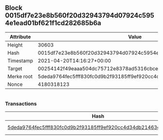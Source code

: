 ## Block 0015df7e23e8b560f20d32943794d07924c5954e1ead01bf621f1cd282685b6a

Attribute | Value
--- | ---
Height | 30603
Hash | 0015df7e23e8b560f20d32943794d07924c5954e1ead01bf621f1cd282685b6a
Timestamp | 2021-04-20T14:16:27+00:00
Target | 00254142f49eaaa504dc75712e8378ad5316cbcead634704b3734b6271167cc4
Merke root | 5deda9764fec5fff830fc0d9b2f93185ff9ef920cc4d34db21463e62f39182fb
Nonce | 4180318123

```

```

### Transactions

Hash | Amount
--- | ---
[5deda9764fec5fff830fc0d9b2f93185ff9ef920cc4d34db21463e62f39182fb](5deda9764fec5fff830fc0d9b2f93185ff9ef920cc4d34db21463e62f39182fb.md) | 10.00000000 SKEPTI 
